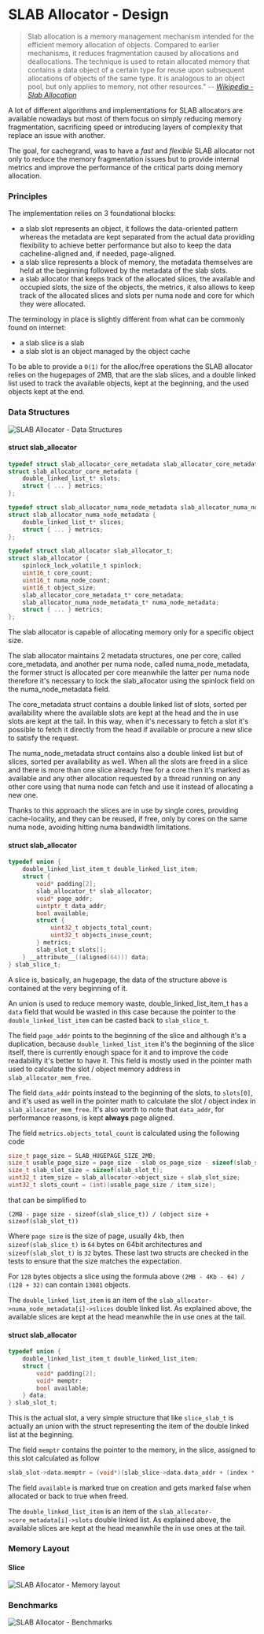 # SLAB Allocator - Design

> Slab allocation is a memory management mechanism intended for the efficient memory allocation of
objects. Compared to earlier mechanisms, it reduces fragmentation caused by allocations and
deallocations. The technique is used to retain allocated memory that contains a data object of a
certain type for reuse upon subsequent allocations of objects of the same type. It is analogous
to an object pool, but only applies to memory, not other resources."
> -- <cite>[Wikipedia - Slab Allocation][1]</cite>

A lot of different algorithms and implementations for SLAB allocators are available nowadays but
most of them focus on simply reducing memory fragmentation, sacrificing speed or introducing layers
of complexity that replace an issue with another.

The goal, for cachegrand, was to have a *fast* and *flexible* SLAB allocator not only to reduce
the memory fragmentation issues but to provide internal metrics and improve the performance of
the critical parts doing memory allocation. 

### Principles

The implementation relies on 3 foundational blocks:
- a slab slot represents an object, it follows the data-oriented pattern whereas the metadata
  are kept separated from the actual data providing flexibility to achieve better performance but
  also to keep the data cacheline-aligned and, if needed, page-aligned.
- a slab slice represents a block of memory, the metadata themselves are held at the beginning
  followed by the metadata of the slab slots.
- a slab allocator that keeps track of the allocated slices, the available and occupied slots, the
  size of the objects, the metrics, it also allows to keep track of the allocated slices and slots
  per numa node and core for which they were allocated.

The terminology in place is slightly different from what can be commonly found on internet:
- a slab slice is a slab
- a slab slot is an object managed by the object cache

To be able to provide a `O(1)` for the alloc/free operations the SLAB allocator relies on the
hugepages of 2MB, that are the slab slices, and a double linked list used to track the available
objects, kept at the beginning, and the used objects kept at the end.

### Data Structures

![SLAB Allocator - Data Structures](images/slab_allocator_1.png)

#### struct slab_allocator

```c
typedef struct slab_allocator_core_metadata slab_allocator_core_metadata_t;
struct slab_allocator_core_metadata {
    double_linked_list_t* slots;
    struct { ... } metrics;
};

typedef struct slab_allocator_numa_node_metadata slab_allocator_numa_node_metadata_t;
struct slab_allocator_numa_node_metadata {
    double_linked_list_t* slices;
    struct { ... } metrics;
};

typedef struct slab_allocator slab_allocator_t;
struct slab_allocator {
    spinlock_lock_volatile_t spinlock;
    uint16_t core_count;
    uint16_t numa_node_count;
    uint16_t object_size;
    slab_allocator_core_metadata_t* core_metadata;
    slab_allocator_numa_node_metadata_t* numa_node_metadata;
    struct { ... } metrics;
};
```

The slab allocator is capable of allocating memory only for a specific object size.

The slab allocator maintains 2 metadata structures, one per core, called core_metadata, and another per numa node, called
numa_node_metadata, the former struct is allocated per core meanwhile the latter per numa node therefore it's necessary
to lock the slab_allocator using the spinlock field on the numa_node_metadata field.

The core_metadata struct contains a double linked list of slots, sorted per availability where the available slots are
kept at the head and the in use slots are kept at the tail.
In this way, when it's necessary to fetch a slot it's possible to fetch it directly from the head if available or procure
a new slice to satisfy the request.

The numa_node_metadata struct contains also a double linked list but of slices, sorted per availability as well. When
all the slots are freed in a slice and there is more than one slice already free for a core then it's marked as available
and any other allocation requested by a thread running on any other core using that numa node can fetch and use it
instead of allocating a new one.

Thanks to this approach the slices are in use by single cores, providing cache-locality, and they can be reused, if
free, only by cores on the same numa node, avoiding hitting numa bandwidth limitations.


#### struct slab_allocator

```c
typedef union {
    double_linked_list_item_t double_linked_list_item;
    struct {
        void* padding[2];
        slab_allocator_t* slab_allocator;
        void* page_addr;
        uintptr_t data_addr;
        bool available;
        struct {
            uint32_t objects_total_count;
            uint32_t objects_inuse_count;
        } metrics;
        slab_slot_t slots[];
    } __attribute__((aligned(64))) data;
} slab_slice_t;
```

A slice is, basically, an hugepage, the data of the structure above is contained at the very beginning of it.

An union is used to reduce memory waste, double_linked_list_item_t has a `data` field that would be wasted in this case
because the pointer to the `double_linked_list_item` can be casted back to `slab_slice_t`.

The field `page_addr` points to the beginning of the slice and although it's a duplication, because
`double_linked_list_item` it's the beginning of the slice itself, there is currently enough space for it and to improve
the code readability it's better to have it. This field is mostly used in the pointer math used to calculate the slot /
object memory address in `slab_allocator_mem_free`.

The field `data_addr` points instead to the beginning of the slots, to `slots[0]`, and it's used as well in the pointer
math to calculate the slot / object index in `slab_allocator_mem_free`. It's also worth to note that `data_addr`, for
performance reasons, is kept **always** page aligned.

The field `metrics.objects_total_count` is calculated using the following code
```c
size_t page_size = SLAB_HUGEPAGE_SIZE_2MB;
size_t usable_page_size = page_size - slab_os_page_size - sizeof(slab_slice_t);
size_t slab_slot_size = sizeof(slab_slot_t);
uint32_t item_size = slab_allocator->object_size + slab_slot_size;
uint32_t slots_count = (int)(usable_page_size / item_size);
```

that can be simplified to
```
(2MB - page size - sizeof(slab_slice_t)) / (object size + sizeof(slab_slot_t))
```

Where `page size` is the size of page, usually 4kb, then `sizeof(slab_slice_t)` is `64` bytes on 64bit architectures and
`sizeof(slab_slot_t)` is `32` bytes. These last two structs are checked in the tests to ensure that the size matches the
expectation.

For `128` bytes objects a slice using the formula above `(2MB - 4Kb - 64) / (128 + 32)` can contain `13081` objects.

The `double_linked_list_item` is an item of the `slab_allocator->numa_node_metadata[i]->slices` double linked list. As
explained above, the available slices are kept at the head meanwhile the in use ones at the tail.

#### struct slab_allocator

```c
typedef union {
    double_linked_list_item_t double_linked_list_item;
    struct {
        void* padding[2];
        void* memptr;
        bool available;
    } data;
} slab_slot_t;
```

This is the actual slot, a very simple structure that like `slice_slab_t` is actually an union with the struct representing
the item of the double linked list at the beginning.

The field `memptr` contains the pointer to the memory, in the slice, assigned to this slot calculated as follow
```c
slab_slot->data.memptr = (void*)(slab_slice->data.data_addr + (index * slab_allocator->object_size));
```

The field `available` is marked true on creation and gets marked false when allocated or back to true when freed.

The `double_linked_list_item` is an item of the `slab_allocator->core_metadata[i]->slots` double linked list. As
explained above, the available slices are kept at the head meanwhile the in use ones at the tail.

### Memory Layout

#### Slice

![SLAB Allocator - Memory layout](images/slab_allocator_2.png)

### Benchmarks

![SLAB Allocator - Benchmarks](images/slab_allocator_3.png)

[1]: https://en.wikipedia.org/wiki/Slab_allocation